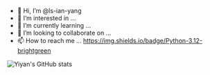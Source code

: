 - 👋 Hi, I’m @ls-ian-yang
- 👀 I’m interested in ...
- 🌱 I’m currently learning ...
- 💞️ I’m looking to collaborate on ...
- 📫 How to reach me ...
https://img.shields.io/badge/Python-3.12-brightgreen

<!---
ls-ian-yang/ls-ian-yang is a ✨ special ✨ repository because its `README.md` (this file) appears on your GitHub profile.
You can click the Preview link to take a look at your changes.
--->
![Yiyan's GitHub stats](https://github-readme-stats.vercel.app/api?username=ls-ian-yang&show_icons=true&theme=radical)
<!--START_SECTION:waka-->
<!--END_SECTION:waka-->
